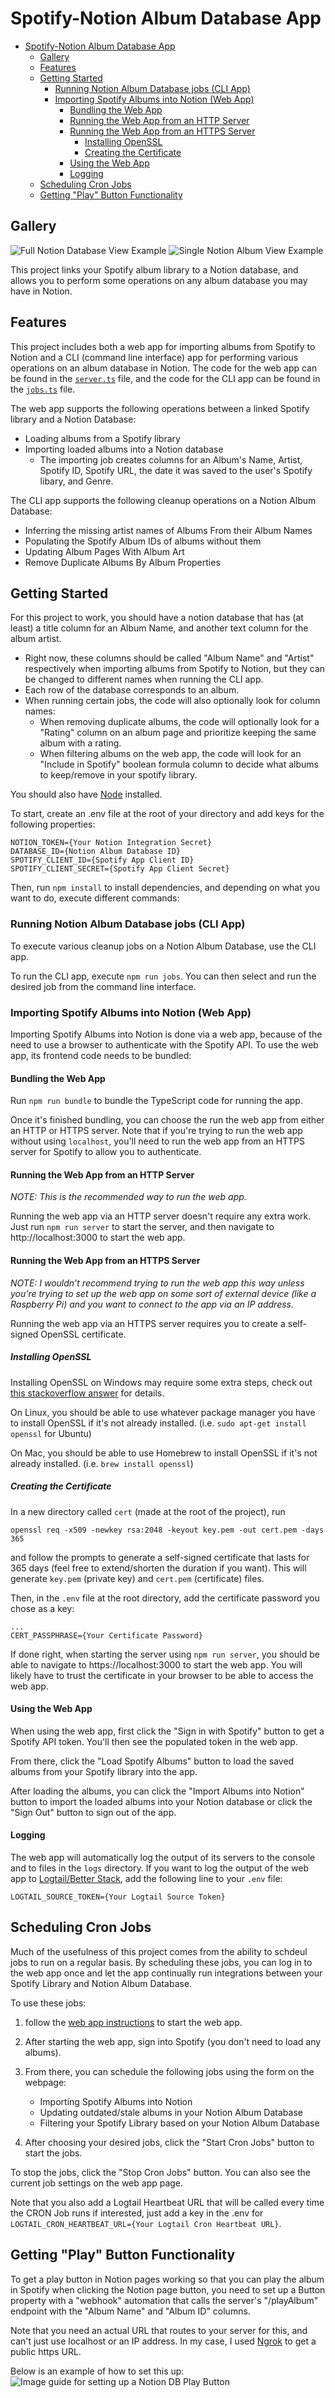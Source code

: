 # Spotify-Notion Album Database App
- [Spotify-Notion Album Database App](#spotify-notion-album-database-app)
  - [Gallery](#gallery)
  - [Features](#features)
  - [Getting Started](#getting-started)
    - [Running Notion Album Database jobs (CLI App)](#running-notion-album-database-jobs-cli-app)
    - [Importing Spotify Albums into Notion (Web App)](#importing-spotify-albums-into-notion-web-app)
      - [Bundling the Web App](#bundling-the-web-app)
      - [Running the Web App from an HTTP Server](#running-the-web-app-from-an-http-server)
      - [Running the Web App from an HTTPS Server](#running-the-web-app-from-an-https-server)
        - [Installing OpenSSL](#installing-openssl)
        - [Creating the Certificate](#creating-the-certificate)
      - [Using the Web App](#using-the-web-app)
      - [Logging](#logging)
  - [Scheduling Cron Jobs](#scheduling-cron-jobs)
  - [Getting "Play" Button Functionality](#getting-play-button-functionality)

## Gallery
![Full Notion Database View Example](./screenshots/fullViewExample1.png)
![Single Notion Album View Example](./screenshots/singleViewExample1.png)

This project links your Spotify album library to a Notion database, and allows you to perform some operations on any album database you may have in Notion.


## Features
This project includes both a web app for importing albums from Spotify to Notion and a CLI (command line interface) app for performing various operations on an album database in Notion. The code for the web app can be found in the [`server.ts`](./src/server.ts) file, and the code for the CLI app can be found in the [`jobs.ts`](./src/jobs.ts) file.

The web app supports the following operations between a linked Spotify library and a Notion Database:
-  Loading albums from a Spotify library
-  Importing loaded albums into a Notion database
   -  The importing job creates columns for an Album's Name, Artist, Spotify ID, Spotify URL, the date it was saved to the user's Spotify libary, and Genre.

The CLI app supports the following cleanup operations on a Notion Album Database:
- Inferring the missing artist names of Albums From their Album Names
- Populating the Spotify Album IDs of albums without them
- Updating Album Pages With Album Art
- Remove Duplicate Albums By Album Properties

## Getting Started

For this project to work, you should have a notion database that has (at least) a title column for an Album Name, and another text column for the album artist.

- Right now, these columns should be called "Album Name" and "Artist" respectively when importing albums from Spotify to Notion, but they can be changed to different names when running the CLI app.
- Each row of the database corresponds to an album.
- When running certain jobs, the code will also optionally look for column names:
  - When removing duplicate albums, the code will optionally look for a "Rating" column on an album page and prioritize keeping the same album with a rating.
  - When filtering albums on the web app, the code will look for an "Include in Spotify" boolean formula column to decide what albums to keep/remove in your spotify library.

<!-- TODO: Include table for column names to what they do, what they're called by default, and which columns are required for each job/application -->


You should also have [Node](https://nodejs.org/en/download) installed.

To start, create an .env file at the root of your directory and add keys for the following properties:

```
NOTION_TOKEN={Your Notion Integration Secret}
DATABASE_ID={Notion Album Database ID}
SPOTIFY_CLIENT_ID={Spotify App Client ID}
SPOTIFY_CLIENT_SECRET={Spotify App Client Secret}
```

<!-- TODO: Explain how to get each .env file property -->

Then, run `npm install` to install dependencies, and depending on what you want to do, execute different commands:


### Running Notion Album Database jobs (CLI App)

To execute various cleanup jobs on a Notion Album Database, use the CLI app.

To run the CLI app, execute `npm run jobs`. You can then select and run the desired job from the command line interface.


### Importing Spotify Albums into Notion (Web App)

Importing Spotify Albums into Notion is done via a web app, because of the need to use a browser to authenticate with the Spotify API. To use the web app, its frontend code needs to be bundled:

#### Bundling the Web App
Run `npm run bundle` to bundle the TypeScript code for running the app.

Once it's finished bundling, you can choose the run the web app from either an HTTP or HTTPS server. Note that if you're trying to run the web app without using `localhost`, you'll need to run the web app from an HTTPS server for Spotify to allow you to authenticate.

#### Running the Web App from an HTTP Server
*NOTE: This is the recommended way to run the web app.*

Running the web app via an HTTP server doesn't require any extra work. Just run `npm run server` to start the server, and then navigate to http://localhost:3000 to start the web app.

#### Running the Web App from an HTTPS Server
*NOTE: I wouldn't recommend trying to run the web app this way unless you're trying to set up the web app on some sort of external device (like a Raspberry Pi) and you want to connect to the app via an IP address.*

Running the web app via an HTTPS server requires you to create a self-signed OpenSSL certificate. 

##### Installing OpenSSL

Installing OpenSSL on Windows may require some extra steps, check out [this stackoverflow answer](https://stackoverflow.com/questions/2355568/create-a-openssl-certificate-on-windows) for details.

On Linux, you should be able to use whatever package manager you have to install OpenSSL if it's not already installed. (i.e. `sudo apt-get install openssl`  for Ubuntu)

On Mac, you should be able to use Homebrew to install OpenSSL if it's not already installed. (i.e. `brew install openssl`)

##### Creating the Certificate
In a new directory called `cert` (made at the root of the project), run 

```
openssl req -x509 -newkey rsa:2048 -keyout key.pem -out cert.pem -days 365
```

and follow the prompts to generate a self-signed certificate that lasts for 365 days (feel free to extend/shorten the duration if you want). This will generate `key.pem` (private key) and `cert.pem` (certificate) files.

Then, in the `.env` file at the root directory, add the certificate password you chose as a key:
```
...
CERT_PASSPHRASE={Your Certificate Password}
```

If done right, when starting the server using `npm run server`, you should be able to navigate to https://localhost:3000 to start the web app. You will likely have to trust the certificate in your browser to be able to access the web app.

#### Using the Web App

When using the web app, first click the "Sign in with Spotify" button to get a Spotify API token. You'll then see the populated token in the web app. 

From there, click the "Load Spotify Albums" button to load the saved albums from your Spotify library into the app.

After loading the albums, you can click the "Import Albums into Notion" button to import the loaded albums into your Notion database or click the "Sign Out" button to sign out of the app.


#### Logging
The web app will automatically log the output of its servers to the console and to files in the `logs` directory. If you want to log the output of the web app to [Logtail/Better Stack](https://betterstack.com/logs), add the following line to your `.env` file:

```
LOGTAIL_SOURCE_TOKEN={Your Logtail Source Token}
```

## Scheduling Cron Jobs
Much of the usefulness of this project comes from the ability to schdeul jobs to run on a regular basis. By scheduling these jobs, you can log in to the web app once and let the app continually run integrations between your Spotify Library and Notion Album Database.

To use these jobs:
1. follow the [web app instructions](#importing-spotify-albums-into-notion-web-app) to start the web app.
2. After starting the web app, sign into Spotify (you don't need to load any albums).
3. From there, you can schedule the following jobs using the form on the webpage:
   - Importing Spotify Albums into Notion
   - Updating outdated/stale albums in your Notion Album Database
   - Filtering your Spotify Library based on your Notion Album Database 

4. After choosing your desired jobs, click the "Start Cron Jobs" button to start the jobs.

To stop the jobs, click the "Stop Cron Jobs" button. You can also see the current job settings on the web app page.

Note that you also add a Logtail Heartbeat URL that will be called every time the CRON Job runs if interested, just add a key in the .env for 
`LOGTAIL_CRON_HEARTBEAT_URL={Your Logtail Cron Heartbeat URL}`.


## Getting "Play" Button Functionality
To get a play button in Notion pages working so that you can play the album in Spotify when clicking the Notion page button, you need to set up a Button property with a "webhook" automation that calls the server's "/playAlbum" endpoint with the "Album Name" and "Album ID" columns.

Note that you need an actual URL that routes to your server for this, and can't just use localhost or an IP address. In my case, I used [Ngrok](https://ngrok.com/) to get a public https URL.

Below is an example of how to set this up:
![Image guide for setting up a Notion DB Play Button](./screenshots/playButtonSetupImage.png)